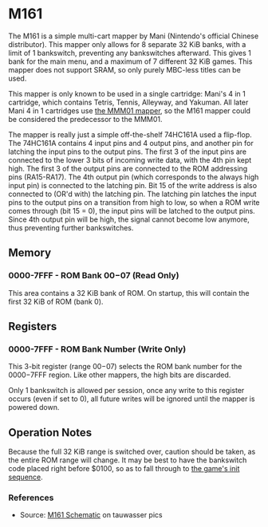 # M161

The M161 is a simple multi-cart mapper by Mani (Nintendo's official Chinese distributor). 
This mapper only allows for 8 separate 32 KiB banks, with a limit of 1 bankswitch, preventing any bankswitches afterward.
This gives 1 bank for the main menu, and a maximum of 7 different 32 KiB games.
This mapper does not support SRAM, so only purely MBC-less titles can be used.

This mapper is only known to be used in a single cartridge: Mani's 4 in 1 cartridge, which contains Tetris, Tennis, Alleyway, and Yakuman.
All later Mani 4 in 1 cartridges use [the MMM01 mapper](<#MMM01>), so the M161 mapper could be considered the predecessor to the MMM01.

The mapper is really just a simple off-the-shelf 74HC161A used a flip-flop.
The 74HC161A contains 4 input pins and 4 output pins, and another pin for latching the input pins to the output pins.
The first 3 of the input pins are connected to the lower 3 bits of incoming write data, with the 4th pin kept high.
The first 3 of the output pins are connected to the ROM addressing pins (RA15-RA17).
The 4th output pin (which corresponds to the always high input pin) is connected to the latching pin.
Bit 15 of the write address is also connected to (OR'd with) the latching pin.
The latching pin latches the input pins to the output pins on a transition from high to low, so when a ROM write comes through (bit 15 = 0), the input pins will be latched to the output pins.
Since 4th output pin will be high, the signal cannot become low anymore, thus preventing further bankswitches.

## Memory

### 0000-7FFF - ROM Bank $00-$07 (Read Only)

This area contains a 32 KiB bank of ROM.
On startup, this will contain the first 32 KiB of ROM (bank 0).

## Registers

### 0000-7FFF - ROM Bank Number (Write Only)

This 3-bit register (range $00-$07) selects the ROM bank number for the $0000-$7FFF region.
Like other mappers, the high bits are discarded.

Only 1 bankswitch is allowed per session, once any write to this register occurs (even if set to 0), all future writes will be ignored until the mapper is powered down.

## Operation Notes

Because the full 32 KiB range is switched over, caution should be taken, as the entire ROM range will change.
It may be best to have the bankswitch code placed right before $0100, so as to fall through to [the game's init sequence](<#0100-0103 - Entry Point>).

### References

- Source: [M161 Schematic](https://pics.tauwasser.eu/image/schematic-dmg-m161-m01-v10.pdDz) on tauwasser pics
